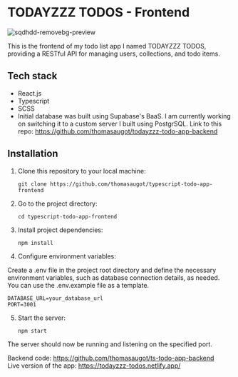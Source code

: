 # TODAYZZZ TODOS - Frontend

![sqdhdd-removebg-preview](https://github.com/thomasaugot/typescript-todo-app-frontend/assets/117474095/664d2d99-bfb6-4325-8ecb-2673f62cfef9)

This is the frontend of my todo list app I named TODAYZZZ TODOS, providing a RESTful API for managing users, collections, and todo items.

## Tech stack

- React.js
- Typescript
- SCSS
- Initial database was built using Supabase's BaaS. I am currently working on switching it to a custom server I built using PostgrSQL. Link to this repo: https://github.com/thomasaugot/todayzzz-todo-app-backend

## Installation

1. Clone this repository to your local machine:

   ```shell
   git clone https://github.com/thomasaugot/typescript-todo-app-frontend
   ```

2. Go to the project directory:

   ```shell
   cd typescript-todo-app-frontend
   ```

3. Install project dependencies:

   ```shell
   npm install
   ```

4. Configure environment variables:

Create a .env file in the project root directory and define the necessary environment variables, such as database connection details, as needed. You can use the .env.example file as a template.

```shell
DATABASE_URL=your_database_url
PORT=3001
```

5. Start the server:

   ```shell
   npm start
   ```

The server should now be running and listening on the specified port.

Backend code: https://github.com/thomasaugot/ts-todo-app-backend <br>
Live version of the app: https://todayzzz-todos.netlify.app/
